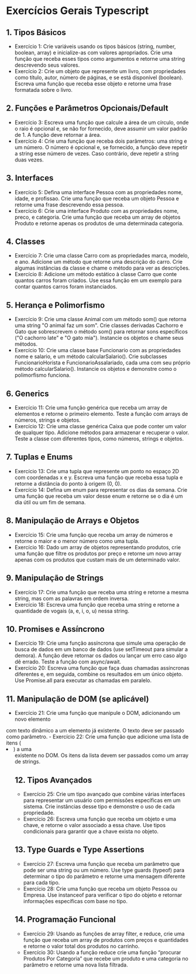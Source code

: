 # Exercícios Gerais Typescript
## 1. Tipos Básicos
- Exercício 1: Crie variáveis usando os tipos básicos (string, number, boolean, array) e
inicialize-as com valores apropriados. Crie uma função que receba esses tipos como
argumentos e retorne uma string descrevendo seus valores.
- Exercício 2: Crie um objeto que represente um livro, com propriedades como título,
autor, número de páginas, e se está disponível (boolean). Escreva uma função que
receba esse objeto e retorne uma frase formatada sobre o livro.
## 2. Funções e Parâmetros Opcionais/Default
- Exercício 3: Escreva uma função que calcule a área de um círculo, onde o raio é
opcional e, se não for fornecido, deve assumir um valor padrão de 1. A função deve
retornar a área.
- Exercício 4: Crie uma função que receba dois parâmetros: uma string e um número. O
número é opcional e, se fornecido, a função deve repetir a string esse número de
vezes. Caso contrário, deve repetir a string duas vezes.
## 3. Interfaces
- Exercício 5: Defina uma interface Pessoa com as propriedades nome, idade, e
profissao. Crie uma função que receba um objeto Pessoa e retorne uma frase
descrevendo essa pessoa.
- Exercício 6: Crie uma interface Produto com as propriedades nome, preco, e
categoria. Crie uma função que receba um array de objetos Produto e retorne apenas
os produtos de uma determinada categoria.
## 4. Classes
- Exercício 7: Crie uma classe Carro com as propriedades marca, modelo, e ano.
Adicione um método que retorne uma descrição do carro. Crie algumas instâncias da
classe e chame o método para ver as descrições.
- Exercício 8: Adicione um método estático à classe Carro que conte quantos carros
foram criados. Use essa função em um exemplo para contar quantos carros foram
instanciados.
## 5. Herança e Polimorfismo
- Exercício 9: Crie uma classe Animal com um método som() que retorna uma string
"O animal faz um som". Crie classes derivadas Cachorro e Gato que sobrescrevem o
método som() para retornar sons específicos ("O cachorro late" e "O gato mia").
Instancie os objetos e chame seus métodos.
- Exercício 10: Crie uma classe base Funcionario com as propriedades nome e salario, e
um método calcularSalario(). Crie subclasses FuncionarioHorista e
FuncionarioAssalariado, cada uma com seu próprio método calcularSalario().
Instancie os objetos e demonstre como o polimorfismo funciona.
## 6. Generics
- Exercício 11: Crie uma função genérica que receba um array de elementos e retorne o
primeiro elemento. Teste a função com arrays de números, strings e objetos.
- Exercício 12: Crie uma classe genérica Caixa que pode conter um valor de qualquer
tipo. Adicione métodos para armazenar e recuperar o valor. Teste a classe com
diferentes tipos, como números, strings e objetos.
## 7. Tuplas e Enums
- Exercício 13: Crie uma tupla que represente um ponto no espaço 2D com coordenadas
x e y. Escreva uma função que receba essa tupla e retorne a distância do ponto à
origem (0, 0).
- Exercício 14: Defina um enum para representar os dias da semana. Crie uma função
que receba um valor desse enum e retorne se o dia é um dia útil ou um fim de semana.
## 8. Manipulação de Arrays e Objetos
- Exercício 15: Crie uma função que receba um array de números e retorne o maior e o
menor número como uma tupla.
- Exercício 16: Dado um array de objetos representando produtos, crie uma função que
filtre os produtos por preço e retorne um novo array apenas com os produtos que
custam mais de um determinado valor.
## 9. Manipulação de Strings
- Exercício 17: Crie uma função que receba uma string e retorne a mesma string, mas
com as palavras em ordem inversa.
- Exercício 18: Escreva uma função que receba uma string e retorne a quantidade de
vogais (a, e, i, o, u) nessa string.
## 10. Promises e Assíncrono
- Exercício 19: Crie uma função assíncrona que simule uma operação de busca de
dados em um banco de dados (use setTimeout para simular a demora). A função deve
retornar os dados ou lançar um erro caso algo dê errado. Teste a função com
async/await.
- Exercício 20: Escreva uma função que faça duas chamadas assíncronas diferentes e,
em seguida, combine os resultados em um único objeto. Use Promise.all para executar
as chamadas em paralelo.
## 11. Manipulação de DOM (se aplicável)
- Exercício 21: Crie uma função que manipule o DOM, adicionando um novo elemento
<div> com texto dinâmico a um elemento <body> já existente. O texto deve ser
passado como parâmetro.
- Exercício 22: Crie uma função que adicione uma lista de itens (<li>) a uma <ul>
existente no DOM. Os itens da lista devem ser passados como um array de strings.

## 12. Tipos Avançados
- Exercício 25: Crie um tipo avançado que combine várias interfaces para representar
um usuário com permissões específicas em um sistema. Crie instâncias desse tipo e
demonstre o uso de cada propriedade.
- Exercício 26: Escreva uma função que receba um objeto e uma chave, e retorne o
valor associado a essa chave. Use tipos condicionais para garantir que a chave exista
no objeto.
## 13. Type Guards e Type Assertions
- Exercício 27: Escreva uma função que receba um parâmetro que pode ser uma string
ou um número. Use type guards (typeof) para determinar o tipo do parâmetro e
retorne uma mensagem diferente para cada tipo.
- Exercício 28: Crie uma função que receba um objeto Pessoa ou Empresa. Use
instanceof para verificar o tipo do objeto e retornar informações específicas com base
no tipo.
## 14. Programação Funcional
- Exercício 29: Usando as funções de array filter, e reduce, crie uma função que receba
um array de produtos com preços e quantidades e retorne o valor total dos produtos no
carrinho.
- Exercício 30: Usando a função reduce crie uma função “procurar Produtos Por
Categoria” que recebe um produto e uma categoria no parâmetro e retorne uma nova
lista filtrada.